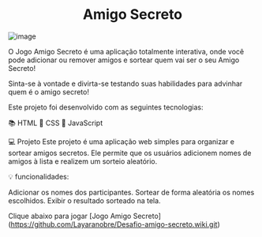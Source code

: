 <h1 align="center"> Amigo Secreto </h1>

![image](https://github.com/user-attachments/assets/c486c39e-e6f9-458c-a279-ede2e7860ce2)


                                                                  
O Jogo Amigo Secreto é uma aplicação totalmente interativa, onde você pode adicionar ou remover amigos e sortear quem vai ser o seu Amigo Secreto!


Sinta-se à vontade e divirta-se testando suas habilidades para advinhar quem é o amigo secreto! 


Este projeto foi desenvolvido com as seguintes tecnologias:

📚 HTML
🎨 CSS
📜 JavaScript

💻 Projeto
Este projeto é uma aplicação web simples para organizar e sortear amigos secretos. Ele permite que os usuários adicionem nomes de amigos à lista e realizem um sorteio aleatório.

💡 funcionalidades:

Adicionar os nomes dos participantes.
Sortear de forma aleatória os nomes escolhidos.
Exibir o resultado sorteado na tela. 

Clique abaixo para jogar 
[Jogo Amigo Secreto] (https://github.com/Layaranobre/Desafio-amigo-secreto.wiki.git)
